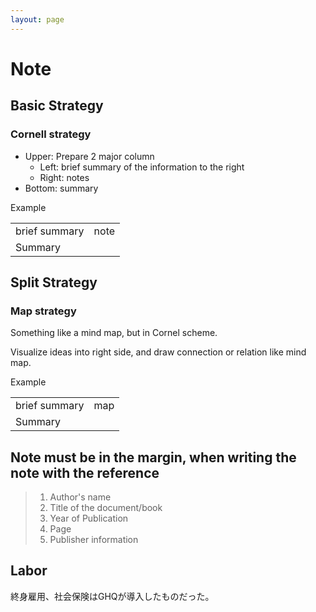 ```yaml
---
layout: page
---
```


# Note

## Basic Strategy

### Cornell strategy

* Upper: Prepare 2 major column
    * Left: brief summary of the information to the right
    * Right: notes
* Bottom: summary

<feature>
  <figcaption>Example</figcaption>
  <table>
    <tbody>
      <tr>
        <td>brief summary</td>
        <td>note</td>
      </tr>
      <tr>
        <td colspan="2">
          Summary
        </td>
      </tr>
    </tbody>
  </table>
</feature>

## Split Strategy

### Map strategy

Something like a mind map, but in Cornel scheme.

Visualize ideas into right side, and draw connection or relation like mind map.

<feature>
  <figcaption>Example</figcaption>
  <table>
    <tbody>
      <tr>
        <td>brief summary</td>
        <td>map</td>
      </tr>
      <tr>
        <td colspan="2">
          Summary
        </td>
      </tr>
    </tbody>
  </table>
</feature>



## Note must be in the margin, when writing the note with the reference


> 1. Author's name
> 2. Title of the document/book
> 3. Year of Publication
> 4. Page
> 5. Publisher information

## Labor

終身雇用、社会保険はGHQが導入したものだった。

